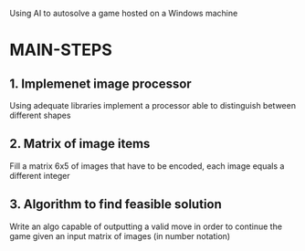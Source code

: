 Using AI to autosolve a game hosted on a Windows machine

# MAIN-STEPS

## 1. Implemenet image processor 
Using adequate libraries implement a processor able to distinguish between different shapes

## 2. Matrix of image items
Fill a matrix 6x5 of images that have to be encoded, each image equals a different integer

## 3. Algorithm to find feasible solution
Write an algo capable of outputting a valid move in order to continue the game given an input matrix of images (in number notation)